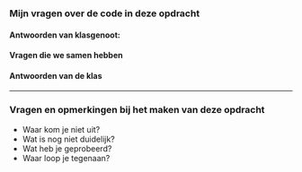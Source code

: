 ### Mijn vragen over de code in deze opdracht

#### Antwoorden van klasgenoot: 

#### Vragen die we samen hebben

#### Antwoorden van de klas

---

### Vragen en opmerkingen bij het maken van deze opdracht
- Waar kom je niet uit? 
- Wat is nog niet duidelijk?
- Wat heb je geprobeerd?
- Waar loop je tegenaan?
